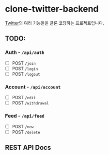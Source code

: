 # clone-twitter-backend
[Twitter](https://twitter.com/)의 여러 기능들을 클론 코딩하는 프로젝트입니다.

## TODO:
### Auth - `/api/auth`
- [ ] POST `/join`
- [ ] POST `/login`
- [ ] POST `/logout`

### Account - `/api/account`
- [ ] POST `/edit`
- [ ] POST `/withdrawal`

### Feed - `/api/feed`
- [ ] POST `/new`
- [ ] POST `/delete`

## REST API Docs